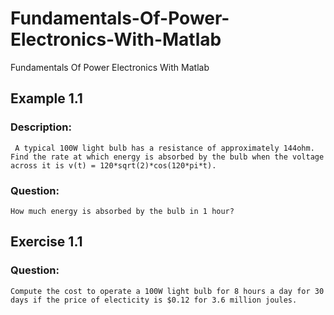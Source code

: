 # **Fundamentals-Of-Power-Electronics-With-Matlab**
Fundamentals Of Power Electronics With Matlab
## **Example 1.1**
### Description:
     A typical 100W light bulb has a resistance of approximately 144ohm. Find the rate at which energy is absorbed by the bulb when the voltage across it is v(t) = 120*sqrt(2)*cos(120*pi*t).
### Question:
    How much energy is absorbed by the bulb in 1 hour?
## Exercise 1.1 
### Question:
	Compute the cost to operate a 100W light bulb for 8 hours a day for 30 days if the price of electicity is $0.12 for 3.6 million joules.
